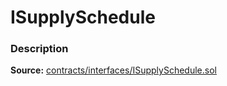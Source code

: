 # ISupplySchedule

### Description <a href="description" id="description"></a>

**Source:** [contracts/interfaces/ISupplySchedule.sol](https://github.com/perifinance/peri-finance/blob/master/contracts/interfaces/ISupplySchedule.sol)
